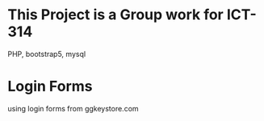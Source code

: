 # This Project is a Group work for ICT-314
PHP, bootstrap5, mysql

# Login Forms
using login forms from ggkeystore.com
